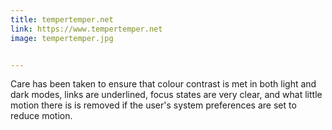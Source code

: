 ```yaml
---
title: tempertemper.net
link: https://www.tempertemper.net
image: tempertemper.jpg


---
```


Care has been taken to ensure that colour contrast is met in both light and dark modes, links are underlined, focus states are very clear, and what little motion there is is removed if the user's system preferences are set to reduce motion.
